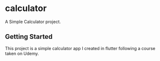 # calculator

A Simple Calculator project.

## Getting Started

This project is a simple calculator app I created in flutter following a course taken on Udemy.


